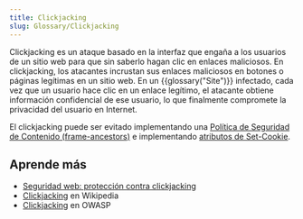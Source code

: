 ```yaml
---
title: Clickjacking
slug: Glossary/Clickjacking
---
```


Clickjacking es un ataque basado en la interfaz que engaña a los usuarios de un sitio web para que sin saberlo hagan clic en enlaces maliciosos. En clickjacking, los atacantes incrustan sus enlaces maliciosos en botones o páginas legítimas en un sitio web. En un {{glossary("Site")}} infectado, cada vez que un usuario hace clic en un enlace legítimo, el atacante obtiene información confidencial de ese usuario, lo que finalmente compromete la privacidad del usuario en Internet.

El clickjacking puede ser evitado implementando una [Política de Seguridad de Contenido (frame-ancestors)](/es/docs/Web/HTTP/Headers/Content-Security-Policy/frame-ancestors) e implementando [atributos de Set-Cookie](/es/docs/Web/HTTP/Headers/Set-Cookie#attributes).

## Aprende más

- [Seguridad web: protección contra clickjacking](/es/docs/Web/Security#clickjacking_protection)
- [Clickjacking](https://es.wikipedia.org/wiki/Clickjacking) en Wikipedia
- [Clickjacking](https://owasp.org/www-community/attacks/Clickjacking) en OWASP
